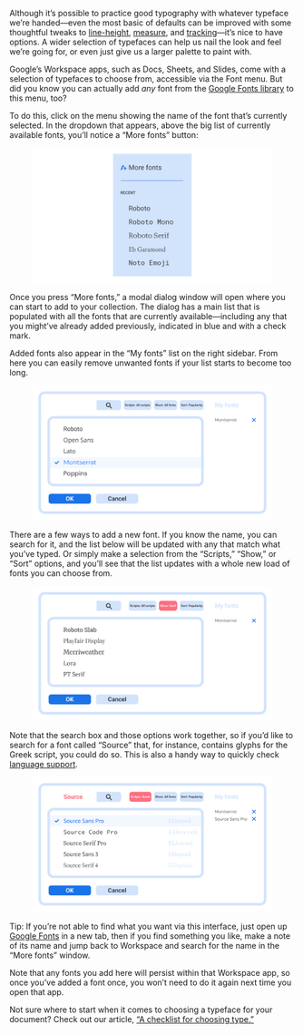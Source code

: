 Although it’s possible to practice good typography with whatever typeface we’re handed—even the most basic of defaults can be improved with some thoughtful tweaks to [line-height](/lesson/choosing_a_suitable_line_height), [measure](/lesson/understanding_measure_line_length), and [tracking](https://fonts.google.com/knowledge/using_type/track_carefully_or_not_at_all)—it’s nice to have options. A wider selection of typefaces can help us nail the look and feel we’re going for, or even just give us a larger palette to paint with. 

Google’s Workspace apps, such as Docs, Sheets, and Slides, come with a selection of typefaces to choose from, accessible via the Font menu. But did you know you can actually add _any_ font from the [Google Fonts library](https://fonts.google.com) to this menu, too?

To do this, click on the menu showing the name of the font that’s currently selected. In the dropdown that appears, above the big list of currently available fonts, you’ll notice a “More fonts” button:

<figure>

![An approximation of the Fonts menu in Google Docs, etc.](images/adding_fonts_1.svg)

</figure>

Once you press “More fonts,” a modal dialog window will open where you can start to add to your collection. The dialog has a main list that is populated with all the fonts that are currently available—including any that you might’ve already added previously, indicated in blue and with a check mark. 

Added fonts also appear in the “My fonts” list on the right sidebar. From here you can easily remove unwanted fonts if your list starts to become too long.

<figure>

![An approximation of the “More fonts” modal interface in Google Docs, etc., with Montserrat selected.](images/adding_fonts_2.svg)

</figure>

There are a few ways to add a new font. If you know the name, you can search for it, and the list below will be updated with any that match what you’ve typed. Or simply make a selection from the “Scripts,” “Show,” or “Sort” options, and you’ll see that the list updates with a whole new load of fonts you can choose from. 

<figure>

![An approximation of the “More fonts” modal interface in Google Docs, etc., with the Serif classification filter selected.](images/adding_fonts_3.svg)

</figure>

Note that the search box and those options work together, so if you’d like to search for a font called “Source” that, for instance, contains glyphs for the Greek script, you could do so. This is also a handy way to quickly check [language support](lesson/a_checklist_for_choosing_type).

<figure>

![An approximation of the “More fonts” modal interface in Google Docs, etc., with the Greek script filter selected, and “Source” in the search box, resulting in matches in the main window.](images/adding_fonts_4.svg)

</figure>

Tip: If you’re not able to find what you want via this interface, just open up [Google Fonts](https://fonts.google.com) in a new tab, then if you find something you like, make a note of its name and  jump back to Workspace and search for the name in the “More fonts” window.

Note that any fonts you add here will persist within that Workspace app, so once you’ve added a font once, you won’t need to do it again next time you open that app.

Not sure where to start when it comes to choosing a typeface for your document? Check out our article, [“A checklist for choosing type.”](lesson/a_checklist_for_choosing_type)
